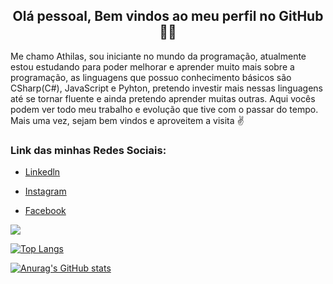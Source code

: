<h2 align="center">Olá pessoal, Bem vindos ao meu perfil no GitHub 👋😄</h2>

<p>Me chamo Athilas, sou iniciante no mundo da programação, atualmente estou estudando para poder melhorar e aprender muito mais sobre a programação, as linguagens que possuo conhecimento básicos são CSharp(C#), JavaScript e Pyhton, pretendo investir mais nessas linguagens até se tornar fluente e ainda pretendo aprender muitas outras. Aqui vocês podem ver todo meu trabalho e evolução que tive com o passar do tempo. Mais uma vez, sejam bem vindos e aproveitem a visita ✌️</p>

<h3>Link das minhas Redes Sociais:</h3>

- [Linkedln](https://www.linkedin.com/in/athilas-soares-silva-204541206/)

- [Instagram](https://www.instagram.com/athilassilva/)

- [Facebook](https://www.facebook.com/athilas.silva)

![](https://komarev.com/ghpvc/?username=Athilas-Silva)

[![Top Langs](https://github-readme-stats.vercel.app/api/top-langs/?username=Athilas-Silva&layout=compact)](https://github.com/Athilas-Silva/github-readme-stats)

[![Anurag's GitHub stats](https://github-readme-stats.vercel.app/api?username=Athilas-Silva&theme=react&show_icons=true)](https://github.com/Athilas-Silva/github-readme-stats)

<!--
**Athilas-Silva/athilas-silva** is a ✨ _special_ ✨ repository because its `README.md` (this file) appears on your GitHub profile.

Here are some ideas to get you started:

- 🔭 I’m currently working on ...
- 🌱 I’m currently learning ...
- 👯 I’m looking to collaborate on ...
- 🤔 I’m looking for help with ...
- 💬 Ask me about ...
- 📫 How to reach me: ...
- 😄 Pronouns: ...
- ⚡ Fun fact: ...
### Hi there 👋
-->
